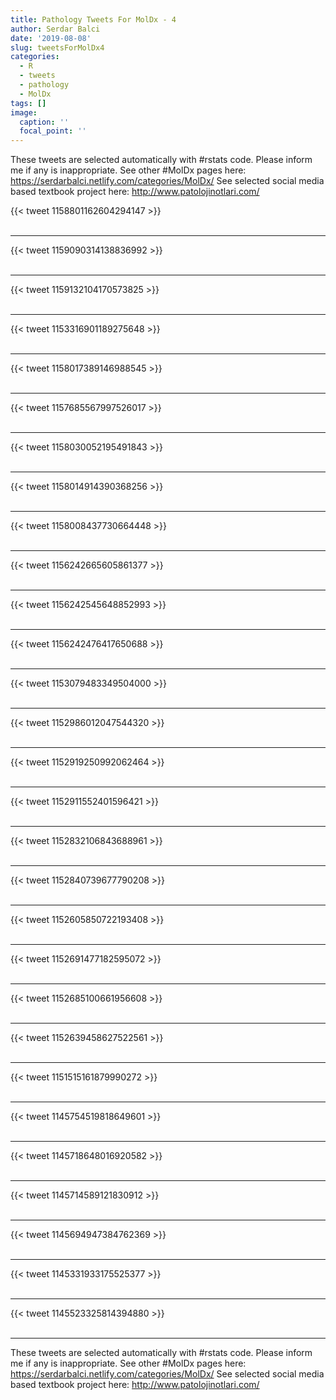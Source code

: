 ```yaml
---
title: Pathology Tweets For MolDx - 4
author: Serdar Balci
date: '2019-08-08'
slug: tweetsForMolDx4
categories:
  - R
  - tweets
  - pathology
  - MolDx
tags: []
image:
  caption: ''
  focal_point: ''
---
```



These tweets are selected automatically with #rstats code. Please inform me if any is inappropriate.
See other #MolDx pages here: https://serdarbalci.netlify.com/categories/MolDx/ 
See selected social media based textbook project here: http://www.patolojinotlari.com/

{{< tweet 1158801162604294147 >}}
<br>
<br>
<hr>
{{< tweet 1159090314138836992 >}}
<br>
<br>
<hr>
{{< tweet 1159132104170573825 >}}
<br>
<br>
<hr>
{{< tweet 1153316901189275648 >}}
<br>
<br>
<hr>
{{< tweet 1158017389146988545 >}}
<br>
<br>
<hr>
{{< tweet 1157685567997526017 >}}
<br>
<br>
<hr>
{{< tweet 1158030052195491843 >}}
<br>
<br>
<hr>
{{< tweet 1158014914390368256 >}}
<br>
<br>
<hr>
{{< tweet 1158008437730664448 >}}
<br>
<br>
<hr>
{{< tweet 1156242665605861377 >}}
<br>
<br>
<hr>
{{< tweet 1156242545648852993 >}}
<br>
<br>
<hr>
{{< tweet 1156242476417650688 >}}
<br>
<br>
<hr>
{{< tweet 1153079483349504000 >}}
<br>
<br>
<hr>
{{< tweet 1152986012047544320 >}}
<br>
<br>
<hr>
{{< tweet 1152919250992062464 >}}
<br>
<br>
<hr>
{{< tweet 1152911552401596421 >}}
<br>
<br>
<hr>
{{< tweet 1152832106843688961 >}}
<br>
<br>
<hr>
{{< tweet 1152840739677790208 >}}
<br>
<br>
<hr>
{{< tweet 1152605850722193408 >}}
<br>
<br>
<hr>
{{< tweet 1152691477182595072 >}}
<br>
<br>
<hr>
{{< tweet 1152685100661956608 >}}
<br>
<br>
<hr>
{{< tweet 1152639458627522561 >}}
<br>
<br>
<hr>
{{< tweet 1151515161879990272 >}}
<br>
<br>
<hr>
{{< tweet 1145754519818649601 >}}
<br>
<br>
<hr>
{{< tweet 1145718648016920582 >}}
<br>
<br>
<hr>
{{< tweet 1145714589121830912 >}}
<br>
<br>
<hr>
{{< tweet 1145694947384762369 >}}
<br>
<br>
<hr>
{{< tweet 1145331933175525377 >}}
<br>
<br>
<hr>
{{< tweet 1145523325814394880 >}}
<br>
<br>
<hr>


These tweets are selected automatically with #rstats code. Please inform me if any is inappropriate.
See other #MolDx pages here: https://serdarbalci.netlify.com/categories/MolDx/ 
See selected social media based textbook project here: http://www.patolojinotlari.com/
